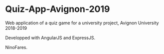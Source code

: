 # Quiz-App-Avignon-2019

Web application of a quiz game for a university project, Avignon University 2018-2019

Developped with AngularJS and ExpressJS.

NinoFares.
